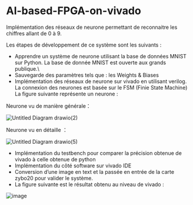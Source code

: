 # AI-based-FPGA-on-vivado

Implémentation des réseaux de neurone permettant de reconnaitre les chiffres allant de 0 à 9.

Les étapes de développement de ce système sont les suivants :

-	Apprendre un système de neurone utilisant la base de données MNIST sur Python.
La base de donnée MNIST est ouverte aux grands publique.\
-	Sauvegarde des paramètres tels que : les Weights & Biases
-	Implémentation des réseaux de neurone sur vivado en utilisant verilog.
La connexion des neurones est basée sur le FSM (Finie State Machine)
La figure suivante représente un neurone : 

Neurone vu de manière générale：

![Untitled Diagram drawio(2)](https://user-images.githubusercontent.com/22806623/191124260-796cc4e6-5215-4d31-8854-17c491b29e44.png)

Neurone vu en détaille ：

![Untitled Diagram drawio(5)](https://user-images.githubusercontent.com/22806623/191124444-0c85a9b4-1000-4b92-b541-ab68d740a67e.png)


-	Implémentation du testbench pour comparer la précision obtenue de vivado à celle obtenue de python
-	Implémentation du côté software sur vivado IDE
-	Conversion d’une image en text et la passée en entrée de la carte zybo20 pour valider le système.
-	La figure suivante est le résultat obtenu au niveau de vivado :


![image](https://user-images.githubusercontent.com/22806623/191125334-0e22c08b-0c4d-4548-96b9-1af172ab7343.png)
